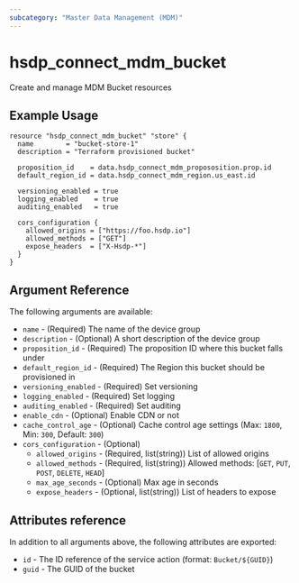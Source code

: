 ```yaml
---
subcategory: "Master Data Management (MDM)"
---
```


# hsdp_connect_mdm_bucket

Create and manage MDM Bucket resources

## Example Usage

```hcl
resource "hsdp_connect_mdm_bucket" "store" {
  name        = "bucket-store-1"
  description = "Terraform provisioned bucket"
 
  proposition_id    = data.hsdp_connect_mdm_propososition.prop.id
  default_region_id = data.hsdp_connect_mdm_region.us_east.id
  
  versioning_enabled = true
  logging_enabled    = true
  auditing_enabled   = true
  
  cors_configuration {
    allowed_origins = ["https://foo.hsdp.io"]
    allowed_methods = ["GET"]
    expose_headers  = ["X-Hsdp-*"]
  }
}
```

## Argument Reference

The following arguments are available:

* `name` - (Required) The name of the device group
* `description` - (Optional) A short description of the device group
* `proposition_id` - (Required) The proposition ID where this bucket falls under
* `default_region_id` - (Required) The Region this bucket should be provisioned in
* `versioning_enabled` - (Required) Set versioning
* `logging_enabled` - (Required) Set logging
* `auditing_enabled` - (Required) Set auditing
* `enable_cdn` - (Optional) Enable CDN or not
* `cache_control_age` - (Optional) Cache control age settings (Max: `1800`, Min: `300`, Default: `300`)
* `cors_configuration` - (Optional)
  * `allowed_origins` - (Required, list(string)) List of allowed origins
  * `allowed_methods` - (Required, list(string)) Allowed methods: [`GET`, `PUT`, `POST`, `DELETE`, `HEAD`]
  * `max_age_seconds` - (Optional) Max age in seconds
  * `expose_headers` - (Optional, list(string)) List of headers to expose
  
## Attributes reference

In addition to all arguments above, the following attributes are exported:

* `id` - The ID reference of the service action (format: `Bucket/${GUID}`)
* `guid` - The GUID of the bucket
